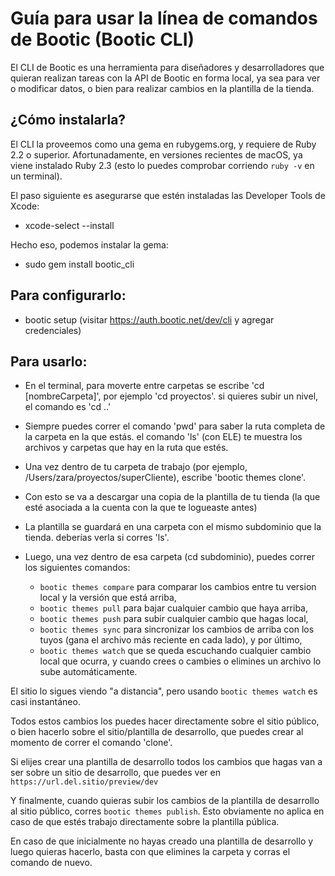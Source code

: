 # Guía para usar la línea de comandos de Bootic (Bootic CLI)

El CLI de Bootic es una herramienta para diseñadores y desarrolladores que
quieran realizan tareas con la API de Bootic en forma local, ya sea para ver
o modificar datos, o bien para realizar cambios en la plantilla de la tienda.

## ¿Cómo instalarla?

El CLI la proveemos como una gema en rubygems.org, y requiere de Ruby 2.2
o superior. Afortunadamente, en versiones recientes de macOS, ya viene
instalado Ruby 2.3 (esto lo puedes comprobar corriendo `ruby -v` en un
terminal).

El paso siguiente es asegurarse que estén instaladas las Developer Tools
de Xcode:

 - xcode-select --install

Hecho eso, podemos instalar la gema:

 - sudo gem install bootic_cli

## Para configurarlo:

 - bootic setup (visitar https://auth.bootic.net/dev/cli y agregar credenciales)

## Para usarlo:

- En el terminal, para moverte entre carpetas se escribe 'cd [nombreCarpeta]',
  por ejemplo 'cd proyectos'. si quieres subir un nivel, el comando es 'cd ..'

- Siempre puedes correr el comando 'pwd' para saber la ruta completa de la
  carpeta en la que estás. el comando 'ls' (con ELE) te muestra los archivos
  y carpetas que hay en la ruta que estés.

- Una vez dentro de tu carpeta de trabajo (por ejemplo, /Users/zara/proyectos/superCliente),
  escribe 'bootic themes clone'.

- Con esto se va a descargar una copia de la plantilla de tu tienda (la que
  esté asociada a la cuenta con la que te logueaste antes)

- La plantilla se guardará en una carpeta con el mismo subdominio que la tienda.
  deberías verla si corres 'ls'.

- Luego, una vez dentro de esa carpeta (cd subdominio), puedes correr los
  siguientes comandos:

  - `bootic themes compare` para comparar los cambios entre tu version local y
     la versión que está arriba,
  - `bootic themes pull` para bajar cualquier cambio que haya arriba,
  - `bootic themes push` para subir cualquier cambio que hagas local,
  - `bootic themes sync` para sincronizar los cambios de arriba con los tuyos
     (gana el archivo más reciente en cada lado), y por último,
  - `bootic themes watch` que se queda escuchando cualquier cambio local que
     ocurra, y cuando crees o cambies o elimines un archivo lo sube automáticamente.

El sitio lo sigues viendo "a distancia", pero usando `bootic themes watch` es
casi instantáneo.

Todos estos cambios los puedes hacer directamente sobre el sitio público,
o bien hacerlo sobre el sitio/plantilla de desarrollo, que puedes crear al
momento de correr el comando 'clone'.

Si elijes crear una plantilla de desarrollo todos los cambios que hagas van
a ser sobre un sitio de desarrollo, que puedes ver en `https://url.del.sitio/preview/dev`

Y finalmente, cuando quieras subir los cambios de la plantilla de desarrollo
al sitio público, corres `bootic themes publish`. Esto obviamente no aplica
en caso de que estés trabajo directamente sobre la plantilla pública.

En caso de que inicialmente no hayas creado una plantilla de desarrollo y
luego quieras hacerlo, basta con que elimines la carpeta y corras el comando
de nuevo.
